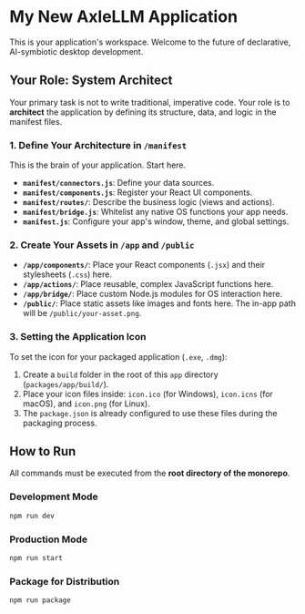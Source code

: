 # My New AxleLLM Application

This is your application's workspace. Welcome to the future of declarative, AI-symbiotic desktop development.

## Your Role: System Architect

Your primary task is not to write traditional, imperative code. Your role is to **architect** the application by defining its structure, data, and logic in the manifest files.

### 1. Define Your Architecture in `/manifest`

This is the brain of your application. Start here.

-   **`manifest/connectors.js`**: Define your data sources.
-   **`manifest/components.js`**: Register your React UI components.
-   **`manifest/routes/`**: Describe the business logic (views and actions).
-   **`manifest/bridge.js`**: Whitelist any native OS functions your app needs.
-   **`manifest.js`**: Configure your app's window, theme, and global settings.

### 2. Create Your Assets in `/app` and `/public`

-   **`/app/components/`**: Place your React components (`.jsx`) and their stylesheets (`.css`) here.
-   **`/app/actions/`**: Place reusable, complex JavaScript functions here.
-   **`/app/bridge/`**: Place custom Node.js modules for OS interaction here.
-   **`/public/`**: Place static assets like images and fonts here. The in-app path will be `/public/your-asset.png`.

### 3. Setting the Application Icon

To set the icon for your packaged application (`.exe`, `.dmg`):

1.  Create a `build` folder in the root of this `app` directory (`packages/app/build/`).
2.  Place your icon files inside: `icon.ico` (for Windows), `icon.icns` (for macOS), and `icon.png` (for Linux).
3.  The `package.json` is already configured to use these files during the packaging process.

## How to Run

All commands must be executed from the **root directory of the monorepo**.

### Development Mode
```bash
npm run dev
```

### Production Mode
```bash
npm run start
```

### Package for Distribution
```bash
npm run package